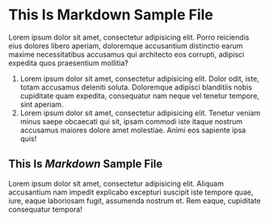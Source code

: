 # This Is Markdown Sample File
Lorem ipsum dolor sit amet, consectetur adipisicing elit. Porro reiciendis eius dolores libero aperiam, doloremque accusantium distinctio earum maxime necessitatibus accusamus qui architecto eos corrupti, adipisci expedita quos praesentium mollitia?

 1. Lorem ipsum dolor sit amet, consectetur adipisicing elit. Dolor odit, iste, totam accusamus deleniti soluta. Doloremque adipisci blanditiis nobis cupiditate quam expedita, consequatur nam neque vel tenetur tempore, sint aperiam.
 2. Lorem ipsum dolor sit amet, consectetur adipisicing elit. Tenetur veniam minus saepe obcaecati qui sit, ipsam commodi iste itaque nostrum accusamus maiores dolore amet molestiae. Animi eos sapiente ipsa quis!

## This Is *Markdown* Sample File
Lorem ipsum dolor sit amet, consectetur adipisicing elit. Aliquam accusantium nam impedit explicabo excepturi suscipit iste tempore quae, iure, eaque laboriosam fugit, assumenda nostrum et. Rem eaque, cupiditate consequatur tempora!